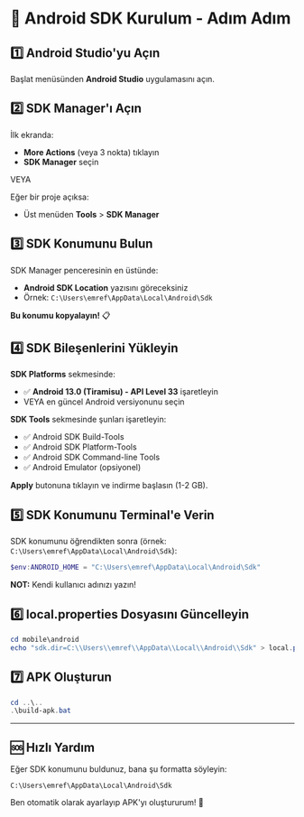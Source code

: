 # 🔧 Android SDK Kurulum - Adım Adım

## 1️⃣ Android Studio'yu Açın

Başlat menüsünden **Android Studio** uygulamasını açın.

## 2️⃣ SDK Manager'ı Açın

İlk ekranda:
- **More Actions** (veya 3 nokta) tıklayın
- **SDK Manager** seçin

VEYA

Eğer bir proje açıksa:
- Üst menüden **Tools** > **SDK Manager**

## 3️⃣ SDK Konumunu Bulun

SDK Manager penceresinin en üstünde:
- **Android SDK Location** yazısını göreceksiniz
- Örnek: `C:\Users\emref\AppData\Local\Android\Sdk`

**Bu konumu kopyalayın!** 📋

## 4️⃣ SDK Bileşenlerini Yükleyin

**SDK Platforms** sekmesinde:
- ✅ **Android 13.0 (Tiramisu) - API Level 33** işaretleyin
- VEYA en güncel Android versiyonunu seçin

**SDK Tools** sekmesinde şunları işaretleyin:
- ✅ Android SDK Build-Tools
- ✅ Android SDK Platform-Tools
- ✅ Android SDK Command-line Tools
- ✅ Android Emulator (opsiyonel)

**Apply** butonuna tıklayın ve indirme başlasın (1-2 GB).

## 5️⃣ SDK Konumunu Terminal'e Verin

SDK konumunu öğrendikten sonra (örnek: `C:\Users\emref\AppData\Local\Android\Sdk`):

```powershell
$env:ANDROID_HOME = "C:\Users\emref\AppData\Local\Android\Sdk"
```

**NOT:** Kendi kullanıcı adınızı yazın!

## 6️⃣ local.properties Dosyasını Güncelleyin

```powershell
cd mobile\android
echo "sdk.dir=C:\\Users\\emref\\AppData\\Local\\Android\\Sdk" > local.properties
```

## 7️⃣ APK Oluşturun

```powershell
cd ..\..
.\build-apk.bat
```

---

## 🆘 Hızlı Yardım

Eğer SDK konumunu buldunuz, bana şu formatta söyleyin:

```
C:\Users\emref\AppData\Local\Android\Sdk
```

Ben otomatik olarak ayarlayıp APK'yı oluştururum! 🚀
